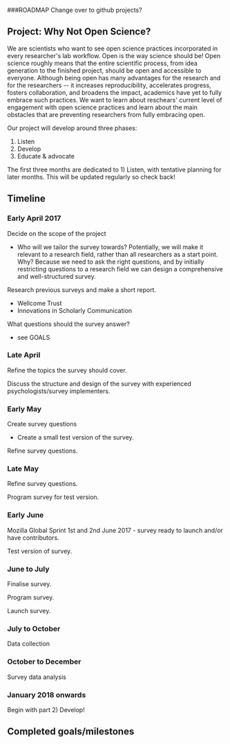 ###ROADMAP
Change over to github projects?

## Project: Why Not Open Science?
We are scientists who want to see open science practices incorporated in every researcher's lab workflow.
Open is the way science should be! Open science roughly means that the entire scientific process, from idea generation to the finished project, should be open and accessible to everyone. Although being open has many advantages for the research and for the researchers -- it increases reproducibility, accelerates progress, fosters collaboration, and broadens the impact, academics have yet to fully embrace such practices. 
We want to learn about reschears' current level of engagement with open science practices and learn about the main obstacles that are preventing researchers from fully embracing open.

Our project will develop around three phases:
1) Listen
2) Develop
3) Educate & advocate

The first three months are dedicated to 1) Listen, with tentative planning for later months. This will be updated regularly so check back!

## Timeline
### Early April 2017
Decide on the scope of the project
 - Who will we tailor the survey towards? Potentially, we will make it relevant to a research field, rather than all researchers as a start point. Why? Because we need to ask the right questions, and by initially restricting questions to a research field we can design a comprehensive and well-structured survey.

Research previous surveys and make a short report.
 - Wellcome Trust
 - Innovations in Scholarly Communication

What questions should the survey answer?
 - see GOALS

### Late April
Refine the topics the survey should cover.

Discuss the structure and design of the survey with experienced psychologists/survey implementers.


### Early May
Create survey questions
 - Create a small test version of the survey.
 
 Refine survey questions.
 
### Late May
Refine survey questions.

Program survey for test version.

### Early June  
Mozilla Global Sprint 1st and 2nd June 2017 - survey ready to launch and/or have contributors.

Test version of survey.

### June to July
Finalise survey.

Program survey.

Launch survey.

### July to October
Data collection

### October to December
Survey data analysis

### January 2018 onwards
Begin with part 2) Develop!



## Completed goals/milestones
